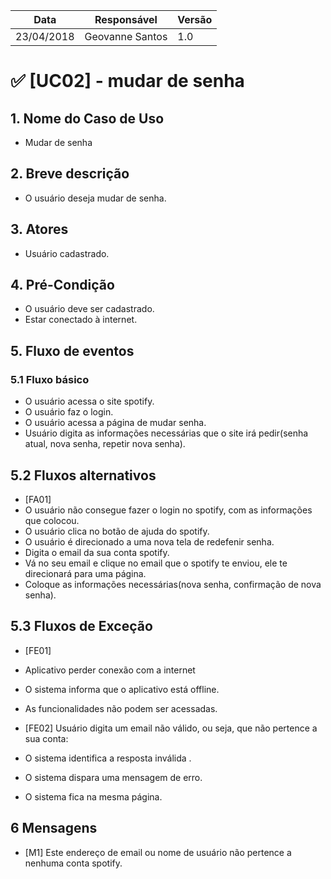 Data | Responsável | Versão|
--------- | ------| --------|
23/04/2018 | Geovanne Santos |   1.0   |

# ✅ [UC02] - mudar de senha

## 1. Nome do Caso de Uso
- Mudar de senha

## 2.  Breve descrição
- O usuário deseja mudar de senha.

## 3.  Atores
- Usuário cadastrado.

## 4.  Pré-Condição
- O usuário deve ser cadastrado.
- Estar conectado à internet.

## 5.  Fluxo de eventos

### 5.1 Fluxo básico

- O usuário acessa o site spotify.
- O usuário faz o login.
- O usuário acessa a página de mudar senha.
- Usuário digita as informações necessárias que o site irá pedir(senha atual, nova senha, repetir nova senha).

## 5.2 Fluxos alternativos

- [FA01]
- O usuário não consegue fazer o login no spotify, com as informações que colocou.
- O usuário clica no botão de ajuda do spotify.
- O usuário é direcionado a uma nova tela de redefenir senha.
- Digita o email da sua conta spotify.
- Vá no seu email e clique no email que o spotify te enviou, ele te direcionará para uma página.
- Coloque as informações necessárias(nova senha, confirmação de nova senha).

## 5.3 Fluxos de Exceção
- [FE01]
- Aplicativo perder conexão com a internet
- O sistema informa que o aplicativo está offline.
- As funcionalidades não podem ser acessadas.

- [FE02] Usuário digita um email não válido, ou seja, que não pertence a sua conta:
- O sistema identifica a resposta inválida .
- O sistema dispara uma mensagem de erro.
- O sistema fica na mesma página.

## 6 Mensagens
- [M1] Este endereço de email ou nome de usuário não pertence a nenhuma conta spotify.
